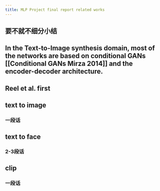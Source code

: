 ```yaml
---
title: MLP Project final report related works
---
```


## 要不就不细分小结
## In the Text-to-Image synthesis domain, most of the networks are based on conditional GANs [[Conditional GANs Mirza 2014]] and the encoder-decoder architecture.
## Reel et al. first
## text to image
### 一段话
## text to face
### 2-3段话
## clip
### 一段话
